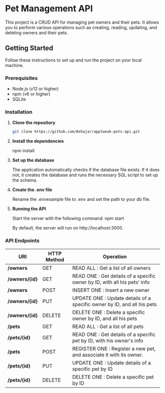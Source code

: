 # Pet Management API

This project is a CRUD API for managing pet owners and their pets. It allows you to perform various operations such as creating, reading, updating, and deleting owners and their pets.

## Getting Started

Follow these instructions to set up and run the project on your local machine.

### Prerequisites

- Node.js (v12 or higher)
- npm (v6 or higher)
- SQLite

### Installation

1. **Clone the repository**

   ```bash
   git clone https://github.com/0xhajar/apptweak-pets-api.git

2. **Install the dependencies**

   npm install

3. **Set up the database**

   The application automatically checks if the database file exists. If it does not, it creates the database and runs the necessary SQL script to set up the schema.

4. **Create the .env file**

   Rename the .envexample file to .env and set the path to your db file.

5. **Running the API**

   Start the server with the following command:
   npm start

   By default, the server will run on http://localhost:3000.


### API Endpoints

| URI              | HTTP Method | Operation                              |
|------------------|-------------|----------------------------------------|
| **/owners**      | GET         | READ ALL : Get a list of all owners    |
| **/owners/{id}** | GET         | READ ONE : Get details of a specific owner by ID, with all his pets' info |
| **/owners**      | POST        | INSERT ONE : Insert a new owner        |
| **/owners/{id}** | PUT         | UPDATE ONE : Update details of a specific owner by ID, and all his pets |
| **/owners/{id}** | DELETE      | DELETE ONE : Delete a specific owner by ID, and all his pets |
| **/pets**        | GET         | READ ALL : Get a list of all pets      |
| **/pets/{id}**   | GET         | READ ONE : Get details of a specific pet by ID, with his owner's info |
| **/pets**        | POST        | REGISTER ONE : Register a new pet, and associate it with its owner.         |
| **/pets/{id}**   | PUT         | UPDATE ONE : Update details of a specific pet by ID |
| **/pets/{id}**   | DELETE      | DELETE ONE : Delete a specific pet by ID |

